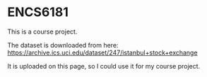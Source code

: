 # ENCS6181
This is a course project.

The dataset is downloaded from here: https://archive.ics.uci.edu/dataset/247/istanbul+stock+exchange

It is uploaded on this page, so I could use it for my course project.
